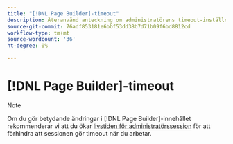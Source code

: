 ```yaml
---
title: "[!DNL Page Builder]-timeout"
description: Återanvänd anteckning om administratörens timeout-inställning
source-git-commit: 76adf853181e6bbf53dd38b7d71b09f6bd8812cd
workflow-type: tm+mt
source-wordcount: '36'
ht-degree: 0%

---
```


# [!DNL Page Builder]-timeout

>[!NOTE]
>
>Om du gör betydande ändringar i [!DNL Page Builder]-innehållet rekommenderar vi att du ökar [livstiden för administratörssession](../systems/security-admin.md) för att förhindra att sessionen gör timeout när du arbetar.
